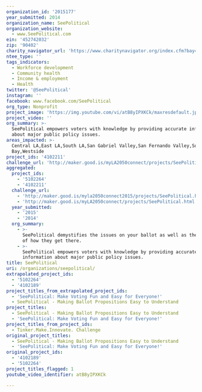 ```yaml
---
organization_id: '2015177'
year_submitted: 2014
organization_name: SeePolitical
organization_website:
  - www.SeePolitical.com
ein: '452742032'
zip: '90402'
charity_navigator_url: 'https://www.charitynavigator.org/index.cfm?bay=search.profile&ein=452742032'
ntee_type: ''
tags_indicators:
  - Workforce development
  - Community health
  - Income & employment
  - Health
twitter: '@SeePolitical'
instagram: ''
facebook: www.facebook.com/SeePolitical
org_type: Nonprofit
project_image: 'https://img.youtube.com/vi/atB8yIPXKCk/maxresdefault.jpg'
project_video: ''
org_summary: >-
  SeePolitical empowers voters with knowledge by providing accurate information
  about major public policy issues.
areas_impacted: >-
  Central LA,East LA,South LA,San Gabriel Valley,San Fernando Valley,South
  Bay,Westside
project_ids: '4102211'
challenge_url: 'http://maker.good.is/myLA2050connect/projects/SeePolitical.html'
aggregated:
  project_ids:
    - '5102264'
    - '4102211'
  challenge_url:
    - 'http://maker.good.is/myla2050connect2015/projects/SeePolitical.html'
    - 'http://maker.good.is/myLA2050connect/projects/SeePolitical.html'
  year_submitted:
    - '2015'
    - '2014'
  org_summary:
    - >-
      SeePolitical demystifies the issues on your ballot as well as the process
      of how they get there.
    - >-
      SeePolitical empowers voters with knowledge by providing accurate
      information about major public policy issues.
title: SeePolitical
uri: /organizations/seepolitical/
extrapolated_project_ids:
  - '5102264'
  - '4102189'
project_titles_from_extrapolated_project_ids:
  - 'SeePolitical: Make Voting Fun and Easy for Everyone!'
  - SeePolitical - Making Ballot Propositions Easy to Understand
project_titles:
  - SeePolitical - Making Ballot Propositions Easy to Understand
  - 'SeePolitical: Make Voting Fun and Easy for Everyone!'
project_titles_from_project_ids:
  - Tinker.Make.Innovate. Challenge
original_project_titles:
  - SeePolitical - Making Ballot Propositions Easy to Understand
  - 'SeePolitical: Make Voting Fun and Easy for Everyone!'
original_project_ids:
  - '4102189'
  - '5102264'
project_titles_flagged: 1
youtube_video_identifier: atB8yIPXKCk

---
```

